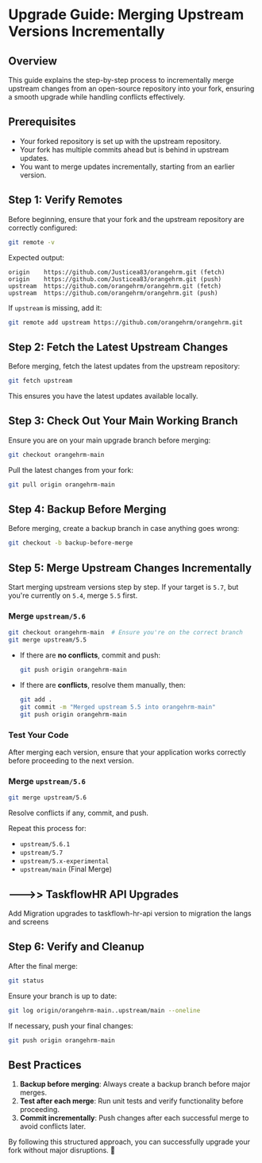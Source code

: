 # Upgrade Guide: Merging Upstream Versions Incrementally

## Overview
This guide explains the step-by-step process to incrementally merge upstream changes from an open-source repository into your fork, ensuring a smooth upgrade while handling conflicts effectively.

## Prerequisites
- Your forked repository is set up with the upstream repository.
- Your fork has multiple commits ahead but is behind in upstream updates.
- You want to merge updates incrementally, starting from an earlier version.

## Step 1: Verify Remotes
Before beginning, ensure that your fork and the upstream repository are correctly configured:

```sh
git remote -v
```
Expected output:
```
origin    https://github.com/Justicea83/orangehrm.git (fetch)
origin    https://github.com/Justicea83/orangehrm.git (push)
upstream  https://github.com/orangehrm/orangehrm.git (fetch)
upstream  https://github.com/orangehrm/orangehrm.git (push)
```

If `upstream` is missing, add it:
```sh
git remote add upstream https://github.com/orangehrm/orangehrm.git
```

## Step 2: Fetch the Latest Upstream Changes
Before merging, fetch the latest updates from the upstream repository:

```sh
git fetch upstream
```
This ensures you have the latest updates available locally.

## Step 3: Check Out Your Main Working Branch
Ensure you are on your main upgrade branch before merging:

```sh
git checkout orangehrm-main
```
Pull the latest changes from your fork:

```sh
git pull origin orangehrm-main
```

## Step 4: Backup Before Merging
Before merging, create a backup branch in case anything goes wrong:

```sh
git checkout -b backup-before-merge
```

## Step 5: Merge Upstream Changes Incrementally
Start merging upstream versions step by step. If your target is `5.7`, but you're currently on `5.4`, merge `5.5` first.

### Merge `upstream/5.6`
```sh
git checkout orangehrm-main  # Ensure you're on the correct branch
git merge upstream/5.5
```
- If there are **no conflicts**, commit and push:
  ```sh
  git push origin orangehrm-main
  ```
- If there are **conflicts**, resolve them manually, then:
  ```sh
  git add .
  git commit -m "Merged upstream 5.5 into orangehrm-main"
  git push origin orangehrm-main
  ```

### Test Your Code
After merging each version, ensure that your application works correctly before proceeding to the next version.

### Merge `upstream/5.6`
```sh
git merge upstream/5.6
```
Resolve conflicts if any, commit, and push.

Repeat this process for:
- `upstream/5.6.1`
- `upstream/5.7`
- `upstream/5.x-experimental`
- `upstream/main` (Final Merge)

## --->> TaskflowHR API Upgrades
Add Migration upgrades to taskflowh-hr-api version to migration the langs and screens

## Step 6: Verify and Cleanup
After the final merge:
```sh
git status
```
Ensure your branch is up to date:
```sh
git log origin/orangehrm-main..upstream/main --oneline
```
If necessary, push your final changes:
```sh
git push origin orangehrm-main
```

## Best Practices
1. **Backup before merging**: Always create a backup branch before major merges.
2. **Test after each merge**: Run unit tests and verify functionality before proceeding.
3. **Commit incrementally**: Push changes after each successful merge to avoid conflicts later.

By following this structured approach, you can successfully upgrade your fork without major disruptions. 🚀

